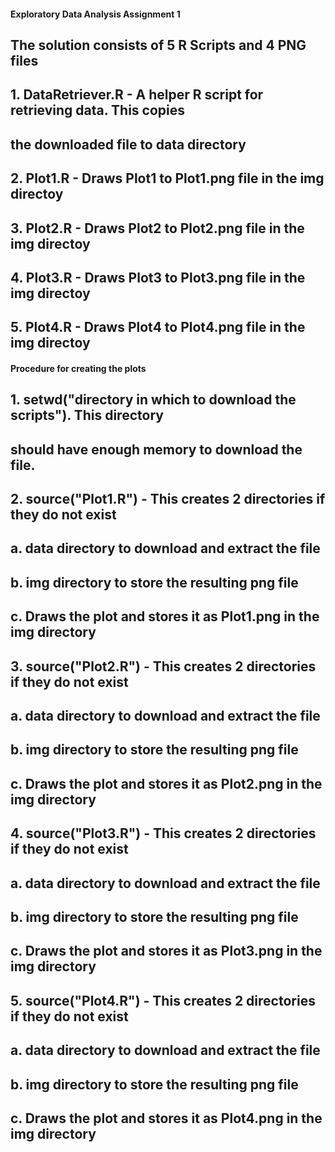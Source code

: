 #### Exploratory Data Analysis Assignment 1

## The solution consists of 5 R Scripts and 4 PNG files

## 1. DataRetriever.R - A helper R script for retrieving data. This copies
##                      the downloaded file to data directory
## 2. Plot1.R - Draws Plot1 to Plot1.png file in the img directoy
## 3. Plot2.R - Draws Plot2 to Plot2.png file in the img directoy
## 4. Plot3.R - Draws Plot3 to Plot3.png file in the img directoy
## 5. Plot4.R - Draws Plot4 to Plot4.png file in the img directoy

#### Procedure for creating the plots

## 1. setwd("directory in which to download the scripts"). This directory
## should have enough memory to download the file.

## 2. source("Plot1.R") - This creates 2 directories if they do not exist
##      a. data directory to download and extract the file
##      b. img directory to store the resulting png file
##      c. Draws the plot and stores it as Plot1.png in the img directory

## 3. source("Plot2.R") - This creates 2 directories if they do not exist
##      a. data directory to download and extract the file
##      b. img directory to store the resulting png file
##      c. Draws the plot and stores it as Plot2.png in the img directory
##

## 4. source("Plot3.R") - This creates 2 directories if they do not exist
##      a. data directory to download and extract the file
##      b. img directory to store the resulting png file
##      c. Draws the plot and stores it as Plot3.png in the img directory

## 5. source("Plot4.R") - This creates 2 directories if they do not exist
##      a. data directory to download and extract the file
##      b. img directory to store the resulting png file
##      c. Draws the plot and stores it as Plot4.png in the img directory
